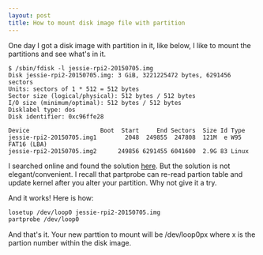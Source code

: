 ```yaml
---
layout: post
title: How to mount disk image file with partition
---
```


One day I got a disk image with partition in it, like below, I like to mount the partitions and see what's in it.

```
$ /sbin/fdisk -l jessie-rpi2-20150705.img 
Disk jessie-rpi2-20150705.img: 3 GiB, 3221225472 bytes, 6291456 sectors
Units: sectors of 1 * 512 = 512 bytes
Sector size (logical/physical): 512 bytes / 512 bytes
I/O size (minimum/optimal): 512 bytes / 512 bytes
Disklabel type: dos
Disk identifier: 0xc96ffe28

Device                    Boot  Start     End Sectors  Size Id Type
jessie-rpi2-20150705.img1        2048  249855  247808  121M  e W95 FAT16 (LBA)
jessie-rpi2-20150705.img2      249856 6291455 6041600  2.9G 83 Linux
```

I searched online and found the solution [here](http://www.andremiller.net/content/mounting-hard-disk-image-including-partitions-using-linux).
But the solution is not elegant/convenient. I recall that partprobe can re-read partion table and update kernel after you alter your partition. Why not give it a try.

And it works! Here is how:
```sh
losetup /dev/loop0 jessie-rpi2-20150705.img
partprobe /dev/loop0
```
And that's it. Your new parttion to mount will be /dev/loop0px where x is the partion number within the disk image. 
